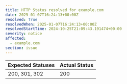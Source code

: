 ```yaml
---
title: HTTP Status resolved for example.com
date: 2025-01-07T16:24:13+00:00Z
resolved: True
resolvedWhen: 2025-01-07T16:24:13+00:00Z
resolvedStartTime: 2024-10-25T21:09:43.191474+00:00
severity: notice
affected:
  - example.com
section: issue
---
```


| Expected Statuses | Actual Status  |
|-------------------|----------------|
| 200, 301, 302 | 200 |
